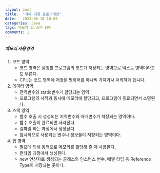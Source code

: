 ```yaml
---
layout: post
title:  "객체 지향 프로그래밍"
date:   2023-05-10 10:00
categories: Java
tags: 메모리 힙 스택 용어
comments: 1
---
```


##### 메모리 사용영역
1. 코드 영역
	* 코드 영역은 실행할 프로그램의 코드가 저장되는 영역으로 텍스트 영역이라고도 부른다.
	* CPU는 코드 영역에 저장된 명령어를 하나씩 가져가서 처리하게 됩니다.
2. 데이터 영역
	* 전역변수와 static변수가 할당되는 영역
	* 프로그램의 시작과 동시에 메모리에 할당되고, 프로그램이 종료되면서 소멸된다.
3. 스택 영역
	* 함수 호출 시 생성되는 지역변수와 매개변수가 저장되는 영역이다.
	* 함수 호출이 완료되면 사라진다.
	* 컴파일 하는 과정에서 생성된다. 
	* 임시적으로 사용되는 변수나 정보들이 저장되는 영역이다.
4. 힙 영역
	* 필요에 의해 동적으로 메모리를 할당해 줄 때 사용한다.
	* 런타임 과정에서 생성된다. 
	* new 연산자로 생성되는 클래스와 인스턴스 변수, 배열 타입 등 Reference Type이 저장되는 곳이다.

